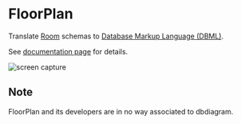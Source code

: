 # FloorPlan

Translate [Room](https://developer.android.com/topic/libraries/architecture/room) schemas to [Database Markup Language (DBML)](https://www.dbml.org/home/).

See [documentation page](https://julioz.github.io/FloorPlan/) for details.

![screen capture](https://raw.githubusercontent.com/julioz/FloorPlan/master/docs/images/screencapture.gif)

## Note

FloorPlan and its developers are in no way associated to dbdiagram.

